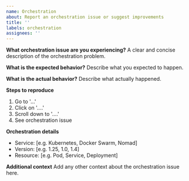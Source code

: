 ```yaml
---
name: Orchestration
about: Report an orchestration issue or suggest improvements
title: ''
labels: orchestration
assignees: ''
---
```


**What orchestration issue are you experiencing?**
A clear and concise description of the orchestration problem.

**What is the expected behavior?**
Describe what you expected to happen.

**What is the actual behavior?**
Describe what actually happened.

**Steps to reproduce**
1. Go to '...'
2. Click on '....'
3. Scroll down to '....'
4. See orchestration issue

**Orchestration details**
- Service: [e.g. Kubernetes, Docker Swarm, Nomad]
- Version: [e.g. 1.25, 1.0, 1.4]
- Resource: [e.g. Pod, Service, Deployment]

**Additional context**
Add any other context about the orchestration issue here.
